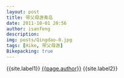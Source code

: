 ```yaml
---
layout: post
title: 带父母游青岛
date: 2011-10-01 20:56
author: isanfeng
description:
img: posts/Qingdao-0.jpg
tags: [Hike, 带父母游]
Bikepacking: true
---
```

{{site.label1}} <a href="/about">{{page.author}}</a> {{site.label2}}
